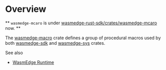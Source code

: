 # Overview

** `wasmedge-mcaro` is under [wasmedge-rust-sdk/crates/wasmedge-mcaro](https://github.com/WasmEdge/wasmedge-rust-sdk/tree/main/crates/wasmedge-mcaro) now. **

The [wasmedge-macro](https://crates.io/crates/wasmedge-macro) crate defines a group of procedural macros used by both [wasmedge-sdk](https://crates.io/crates/wasmedge-sdk) and [wasmedge-sys](https://crates.io/crates/wasmedge-sys) crates.

See also

* [WasmEdge Runtime](https://wasmedge.org/)
